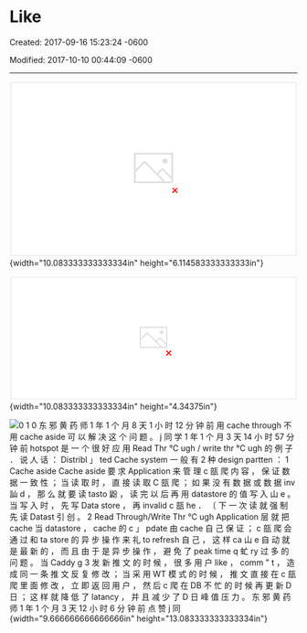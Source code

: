 # Like 

Created: 2017-09-16 15:23:24 -0600

Modified: 2017-10-10 00:44:09 -0600

---

![Scale --- ACIfiJF-fi% Likes? Tweet Table id user id content created at like nums * comment nums * retweet nums * integer Foreign Key text timestamp integer integer integer id user id tweet id created at Like Table * integer Foreign Key Foreign Key timestamp De-normalize ](../../media/Twitter-^M-Insgram-Twitter---News-Feed-Like-image1.png){width="10.083333333333334in" height="6.114583333333333in"}



![蟲 TA ： 0 关 于 DESIGN TWITTER 里 的 LADY GAGA 发 推 之 后 的 HOT SPOT" A 同 学 1 年 4 个 月 1 5 天 13 小 时 45 分 钟 前 老 师 能 解 答 一 下 design twtter 中 的 hot spot 问 题 么 ， PPT 说 会 在 微 信 公 众 号 解 答 ， 但 没 有 找 到 ， 主 要 是 下 面 几 个 问 题 1 ． 如 果 用 c 瓿 he 来 解 决 hot spot 问 题 ， 那 么 like ， retweet ， comment 这 几 个 操 作 都 会 修 改 tweet 的 基 本 信 息 ， 如 何 更 新 ？ 2 cache 失 效 如 何 破 ？ ](../../media/Twitter-^M-Insgram-Twitter---News-Feed-Like-image2.png){width="10.083333333333334in" height="4.34375in"}



![0 1 0 东 邪 黄 药 师 1 年 1 个 月 8 天 1 小 时 12 分 钟 前 用 cache through 不 用 cache aside 可 以 解 决 这 个 问 题 。 j 同 学 1 年 1 个 月 3 天 14 小 时 57 分 钟 前 hotspot 是 一 个 很 好 应 用 Read Thr ℃ ugh / write thr ℃ ugh 的 例 子 ． 说 人 话 ： Distribl 」 ted Cache system 一 般 有 2 种 design partten ： 1 Cache aside Cache aside 要 求 Application 来 管 理 c 瓿 爬 内 容 ， 保 证 数 据 一 致 性 ； 当 读 取 时 ， 直 接 读 取 C 瓿 爬 ； 如 果 没 有 数 据 或 数 据 inv 訕 d ， 那 么 就 要 读 tasto 鼢 ， 读 完 以 后 再 用 datastore 的 值 写 入 山 e 。 当 写 入 时 ， 先 写 Data store ， 再 invalid c 瓿 he ． 〔 下 一 次 读 就 强 制 先 读 Datast 引 创 。 2 Read Through/Write Thr ℃ ugh Application 层 就 把 cache 当 datastore ， cache 的 c 」 pdate 由 cache 自 己 保 证 ； c 瓿 爬 会 通 过 和 ta store 的 异 步 操 作 来 礼 to refresh 自 己 ， 这 样 ca 山 e 自 动 就 是 最 新 的 ， 而 且 由 于 是 异 步 操 作 ， 避 免 了 peak time q 虻 ry 过 多 的 问 题 。 当 Caddy g 3 发 新 推 文 的 时 候 ， 很 多 用 户 like ， comm " t ， 造 成 同 一 条 推 文 反 复 修 改 ； 当 采 用 WT 模 式 的 时 候 ， 推 文 直 接 在 c 瓿 爬 里 面 修 改 ， 立 即 返 回 用 户 ， 然 后 c 爬 在 DB 不 忙 的 时 候 再 更 新 D 日 ； 这 样 就 降 低 了 latancy ， 并 且 减 少 了 D 日 峰 值 压 力 。 东 邪 黄 药 师 1 年 1 个 月 3 天 12 小 时 6 分 钟 前 点 赞 j 同 ](../../media/Twitter-^M-Insgram-Twitter---News-Feed-Like-image3.png){width="9.666666666666666in" height="13.083333333333334in"}





